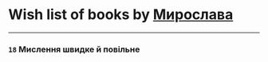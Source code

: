 # Wish list of books by [Мирослава](https://plus.google.com/u/0/106107989792957993574/)
---

### `18` Мислення швидке й повільне

